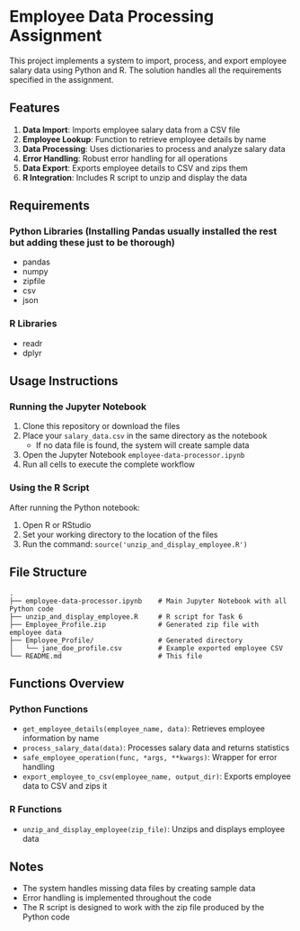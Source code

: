 # Employee Data Processing Assignment

This project implements a system to import, process, and export employee salary data using Python and R. The solution handles all the requirements specified in the assignment.

## Features

1. **Data Import**: Imports employee salary data from a CSV file
2. **Employee Lookup**: Function to retrieve employee details by name
3. **Data Processing**: Uses dictionaries to process and analyze salary data
4. **Error Handling**: Robust error handling for all operations
5. **Data Export**: Exports employee details to CSV and zips them
6. **R Integration**: Includes R script to unzip and display the data

## Requirements

### Python Libraries (Installing Pandas usually installed the rest but adding these just to be thorough)
- pandas
- numpy
- zipfile
- csv
- json

### R Libraries
- readr
- dplyr

## Usage Instructions

### Running the Jupyter Notebook

1. Clone this repository or download the files
2. Place your `salary_data.csv` in the same directory as the notebook
   - If no data file is found, the system will create sample data
3. Open the Jupyter Notebook `employee-data-processor.ipynb`
4. Run all cells to execute the complete workflow

### Using the R Script

After running the Python notebook:

1. Open R or RStudio
2. Set your working directory to the location of the files
3. Run the command: `source('unzip_and_display_employee.R')`

## File Structure

```
.
├── employee-data-processor.ipynb    # Main Jupyter Notebook with all Python code
├── unzip_and_display_employee.R     # R script for Task 6
├── Employee_Profile.zip             # Generated zip file with employee data
├── Employee_Profile/                # Generated directory
│   └── jane_doe_profile.csv         # Example exported employee CSV
└── README.md                        # This file
```

## Functions Overview

### Python Functions

- `get_employee_details(employee_name, data)`: Retrieves employee information by name
- `process_salary_data(data)`: Processes salary data and returns statistics
- `safe_employee_operation(func, *args, **kwargs)`: Wrapper for error handling
- `export_employee_to_csv(employee_name, output_dir)`: Exports employee data to CSV and zips it

### R Functions

- `unzip_and_display_employee(zip_file)`: Unzips and displays employee data

## Notes

- The system handles missing data files by creating sample data
- Error handling is implemented throughout the code
- The R script is designed to work with the zip file produced by the Python code
